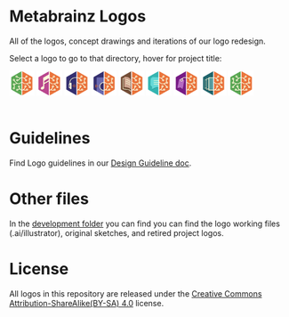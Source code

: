 # Metabrainz Logos
All of the logos, concept drawings and iterations of our logo redesign.

Select a logo to go to that directory, hover for project title:

<div>
  <a href="./MetaBrainz/"> <img src="./MetaBrainz/SVG/MetaBrainz_logo_square.svg" alt="MetaBrainz" title="MetaBrainz" width="9%"></a>  
  <a href="./MusicBrainz/"> <img src="./MusicBrainz/SVG/MusicBrainz_logo_square.svg" alt="MusicBrainz" title="MusicBrainz" width="9%"></a>  
  <a href="./ListenBrainz/"> <img src="./ListenBrainz/SVG/ListenBrainz_logo_square.svg" alt="ListenBrainz" title="ListenBrainz" width="9%"></a>  
  <a href="./ListenBrainz Local/"> <img src="./ListenBrainz Local/SVG/ListenBrainz_Local_logo_square.svg" alt="ListenBrainz Local" title="ListenBrainz Local" width="9%"></a>  
  <a href="./BookBrainz/"> <img src="./BookBrainz/SVG/BookBrainz_logo_square.svg" alt="BookBrainz" title="BookBrainz" width="9%"></a>  
  <a href="./CritiqueBrainz/"> <img src="./CritiqueBrainz/SVG/CritiqueBrainz_logo_square.svg" alt="CritiqueBrainz" title="CritiqueBrainz" width="9%"></a>  
  <a href="./Picard/"> <img src="./Picard/SVG/Picard_logo_square.svg" alt="Picard" title="Picard" width="9%"></a>  
  <a href="./Cover Art Archive/"> <img src="./Cover Art Archive/SVG/CoverArtArchive_logo_square.svg" alt="CoverArtArchive" title="CoverArtArchive" width="9%"></a>  
  <a href="./MetaBrainz Community/"> <img src="./MetaBrainz Community/SVG/MetaBrainz_Community_logo_square.svg" alt="MetaBrainz Community" title="MetaBrainz Community" width="9%"></a>  
</div>
<br>

# Guidelines

Find Logo guidelines in our [Design Guideline doc](https://github.com/metabrainz/design-system/blob/master/guidelines/design-guidelines.md#logo).

# Other files

In the [development folder](./_development) you can find you can find the logo working files (.ai/illustrator), original sketches, and retired project logos.

# License
All logos in this repository are released under the [Creative Commons Attribution-ShareAlike(BY-SA) 4.0](https://creativecommons.org/licenses/by-sa/4.0/) license.

